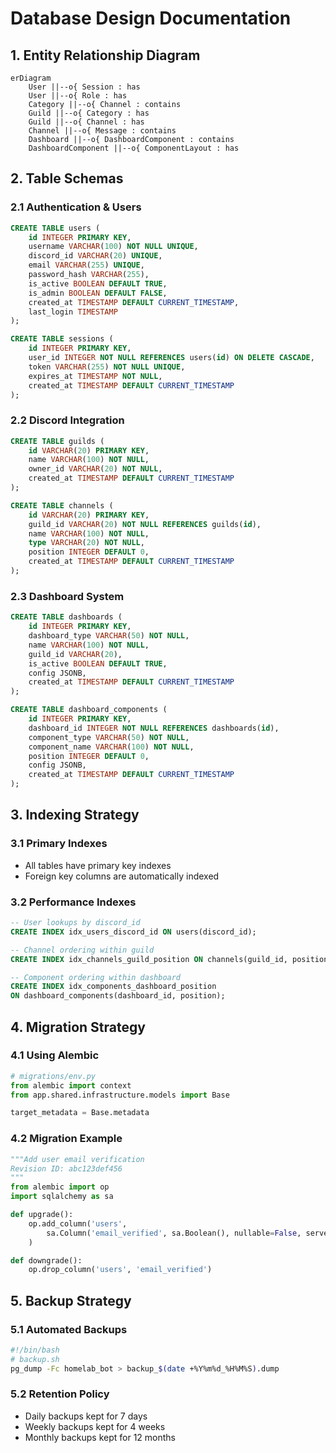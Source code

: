 # Database Design Documentation

## 1. Entity Relationship Diagram

```mermaid
erDiagram
    User ||--o{ Session : has
    User ||--o{ Role : has
    Category ||--o{ Channel : contains
    Guild ||--o{ Category : has
    Guild ||--o{ Channel : has
    Channel ||--o{ Message : contains
    Dashboard ||--o{ DashboardComponent : contains
    DashboardComponent ||--o{ ComponentLayout : has
```

## 2. Table Schemas

### 2.1 Authentication & Users
```sql
CREATE TABLE users (
    id INTEGER PRIMARY KEY,
    username VARCHAR(100) NOT NULL UNIQUE,
    discord_id VARCHAR(20) UNIQUE,
    email VARCHAR(255) UNIQUE,
    password_hash VARCHAR(255),
    is_active BOOLEAN DEFAULT TRUE,
    is_admin BOOLEAN DEFAULT FALSE,
    created_at TIMESTAMP DEFAULT CURRENT_TIMESTAMP,
    last_login TIMESTAMP
);

CREATE TABLE sessions (
    id INTEGER PRIMARY KEY,
    user_id INTEGER NOT NULL REFERENCES users(id) ON DELETE CASCADE,
    token VARCHAR(255) NOT NULL UNIQUE,
    expires_at TIMESTAMP NOT NULL,
    created_at TIMESTAMP DEFAULT CURRENT_TIMESTAMP
);
```

### 2.2 Discord Integration
```sql
CREATE TABLE guilds (
    id VARCHAR(20) PRIMARY KEY,
    name VARCHAR(100) NOT NULL,
    owner_id VARCHAR(20) NOT NULL,
    created_at TIMESTAMP DEFAULT CURRENT_TIMESTAMP
);

CREATE TABLE channels (
    id VARCHAR(20) PRIMARY KEY,
    guild_id VARCHAR(20) NOT NULL REFERENCES guilds(id),
    name VARCHAR(100) NOT NULL,
    type VARCHAR(20) NOT NULL,
    position INTEGER DEFAULT 0,
    created_at TIMESTAMP DEFAULT CURRENT_TIMESTAMP
);
```

### 2.3 Dashboard System
```sql
CREATE TABLE dashboards (
    id INTEGER PRIMARY KEY,
    dashboard_type VARCHAR(50) NOT NULL,
    name VARCHAR(100) NOT NULL,
    guild_id VARCHAR(20),
    is_active BOOLEAN DEFAULT TRUE,
    config JSONB,
    created_at TIMESTAMP DEFAULT CURRENT_TIMESTAMP
);

CREATE TABLE dashboard_components (
    id INTEGER PRIMARY KEY,
    dashboard_id INTEGER NOT NULL REFERENCES dashboards(id),
    component_type VARCHAR(50) NOT NULL,
    component_name VARCHAR(100) NOT NULL,
    position INTEGER DEFAULT 0,
    config JSONB,
    created_at TIMESTAMP DEFAULT CURRENT_TIMESTAMP
);
```

## 3. Indexing Strategy

### 3.1 Primary Indexes
- All tables have primary key indexes
- Foreign key columns are automatically indexed

### 3.2 Performance Indexes
```sql
-- User lookups by discord_id
CREATE INDEX idx_users_discord_id ON users(discord_id);

-- Channel ordering within guild
CREATE INDEX idx_channels_guild_position ON channels(guild_id, position);

-- Component ordering within dashboard
CREATE INDEX idx_components_dashboard_position 
ON dashboard_components(dashboard_id, position);
```

## 4. Migration Strategy

### 4.1 Using Alembic
```python
# migrations/env.py
from alembic import context
from app.shared.infrastructure.models import Base

target_metadata = Base.metadata
```

### 4.2 Migration Example
```python
"""Add user email verification
Revision ID: abc123def456
"""
from alembic import op
import sqlalchemy as sa

def upgrade():
    op.add_column('users', 
        sa.Column('email_verified', sa.Boolean(), nullable=False, server_default='false')
    )

def downgrade():
    op.drop_column('users', 'email_verified')
```

## 5. Backup Strategy

### 5.1 Automated Backups
```bash
#!/bin/bash
# backup.sh
pg_dump -Fc homelab_bot > backup_$(date +%Y%m%d_%H%M%S).dump
```

### 5.2 Retention Policy
- Daily backups kept for 7 days
- Weekly backups kept for 4 weeks
- Monthly backups kept for 12 months 